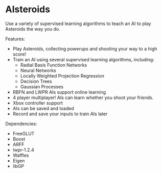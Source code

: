 # AIsteroids
Use a variety of supervised learning algorithms to teach an AI to play Asteroids the way you do.

Features:
* Play Asteroids, collecting powerups and shooting your way to a high score!
* Train an AI using several supervised learning algorithms, including:
  * Radial Basis Function Networks
  * Neural Networks
  * Locally Weighted Projection Regression
  * Decision Trees
  * Gaussian Processes
* RBFN and LWPR AIs support online learning
* 4 player multiplayer! AIs can learn whether you shoot your friends.
* Xbox controller support
* AIs can be saved and loaded
* Record and save your inputs to train AIs later

Dependencies:
* FreeGLUT
* Boost
* ARFF
* lwpr-1.2.4
* Waffles
* Eigen
* libGP
